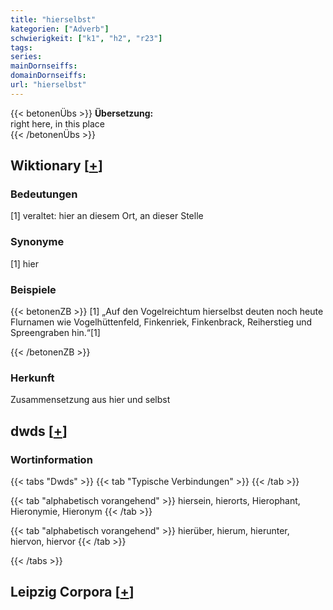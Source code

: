 ```yaml
---
title: "hierselbst"
kategorien: ["Adverb"]
schwierigkeit: ["k1", "h2", "r23"]
tags:
series:
mainDornseiffs:
domainDornseiffs:
url: "hierselbst"
---
```


{{< betonenÜbs >}}
**Übersetzung:**  
right here, in this place  
{{< /betonenÜbs >}}

## Wiktionary [[+](https://de.wiktionary.org/wiki/hierselbst)]

### Bedeutungen
[1] veraltet: hier an diesem Ort, an dieser Stelle  

### Synonyme
[1] hier  

### Beispiele
{{< betonenZB >}}
[1] „Auf den Vogelreichtum hierselbst deuten noch heute Flurnamen wie Vogelhüttenfeld, Finkenriek, Finkenbrack, Reiherstieg und Spreengraben hin.“[1]  

{{< /betonenZB >}}
### Herkunft
Zusammensetzung aus hier und selbst  



## dwds [[+](https://www.dwds.de/wb/hierselbst)]

### Wortinformation
{{< tabs "Dwds" >}}
{{< tab "Typische Verbindungen" >}}
{{< /tab >}}

{{< tab "alphabetisch vorangehend" >}}
hiersein, hierorts, Hierophant, Hieronymie, Hieronym
{{< /tab >}}

{{< tab "alphabetisch vorangehend" >}}
hierüber, hierum, hierunter, hiervon, hiervor
{{< /tab >}}

{{< /tabs >}}

## Leipzig Corpora [[+](https://corpora.uni-leipzig.de/en/res?word=hierselbst&corpusId=deu_newscrawl-public_2018)]

